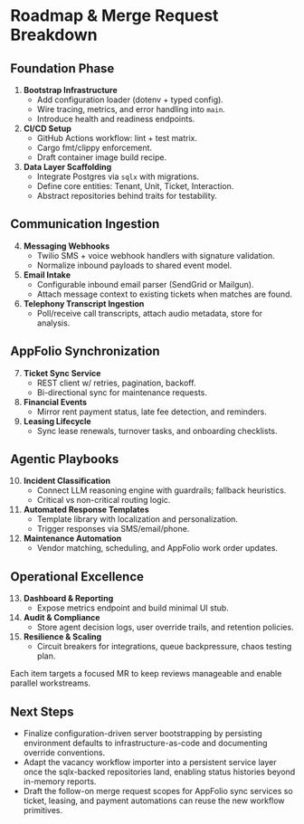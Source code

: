 # Roadmap & Merge Request Breakdown

## Foundation Phase
1. **Bootstrap Infrastructure**
   - Add configuration loader (dotenv + typed config).
   - Wire tracing, metrics, and error handling into `main`.
   - Introduce health and readiness endpoints.
2. **CI/CD Setup**
   - GitHub Actions workflow: lint + test matrix.
   - Cargo fmt/clippy enforcement.
   - Draft container image build recipe.
3. **Data Layer Scaffolding**
   - Integrate Postgres via `sqlx` with migrations.
   - Define core entities: Tenant, Unit, Ticket, Interaction.
   - Abstract repositories behind traits for testability.

## Communication Ingestion
4. **Messaging Webhooks**
   - Twilio SMS + voice webhook handlers with signature validation.
   - Normalize inbound payloads to shared event model.
5. **Email Intake**
   - Configurable inbound email parser (SendGrid or Mailgun).
   - Attach message context to existing tickets when matches are found.
6. **Telephony Transcript Ingestion**
   - Poll/receive call transcripts, attach audio metadata, store for analysis.

## AppFolio Synchronization
7. **Ticket Sync Service**
   - REST client w/ retries, pagination, backoff.
   - Bi-directional sync for maintenance requests.
8. **Financial Events**
   - Mirror rent payment status, late fee detection, and reminders.
9. **Leasing Lifecycle**
   - Sync lease renewals, turnover tasks, and onboarding checklists.

## Agentic Playbooks
10. **Incident Classification**
    - Connect LLM reasoning engine with guardrails; fallback heuristics.
    - Critical vs non-critical routing logic.
11. **Automated Response Templates**
    - Template library with localization and personalization.
    - Trigger responses via SMS/email/phone.
12. **Maintenance Automation**
    - Vendor matching, scheduling, and AppFolio work order updates.

## Operational Excellence
13. **Dashboard & Reporting**
    - Expose metrics endpoint and build minimal UI stub.
14. **Audit & Compliance**
    - Store agent decision logs, user override trails, and retention policies.
15. **Resilience & Scaling**
    - Circuit breakers for integrations, queue backpressure, chaos testing plan.

Each item targets a focused MR to keep reviews manageable and enable parallel workstreams.

## Next Steps
- Finalize configuration-driven server bootstrapping by persisting environment defaults to infrastructure-as-code and documenting override conventions.
- Adapt the vacancy workflow importer into a persistent service layer once the sqlx-backed repositories land, enabling status histories beyond in-memory reports.
- Draft the follow-on merge request scopes for AppFolio sync services so ticket, leasing, and payment automations can reuse the new workflow primitives.
